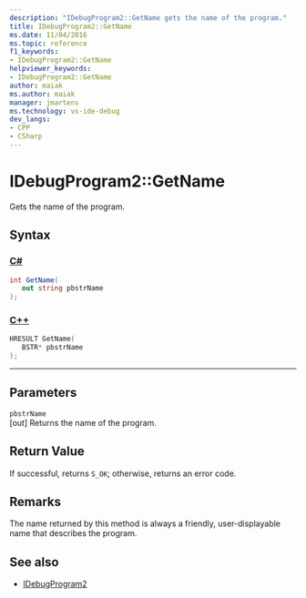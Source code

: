 ```yaml
---
description: "IDebugProgram2::GetName gets the name of the program."
title: IDebugProgram2::GetName
ms.date: 11/04/2016
ms.topic: reference
f1_keywords:
- IDebugProgram2::GetName
helpviewer_keywords:
- IDebugProgram2::GetName
author: maiak
ms.author: maiak
manager: jmartens
ms.technology: vs-ide-debug
dev_langs:
- CPP
- CSharp
---
```

# IDebugProgram2::GetName

Gets the name of the program.

## Syntax

### [C#](#tab/csharp)
```csharp
int GetName( 
   out string pbstrName
);
```
### [C++](#tab/cpp)
```cpp
HRESULT GetName( 
   BSTR* pbstrName
);
```
---

## Parameters
`pbstrName`\
[out] Returns the name of the program.

## Return Value
 If successful, returns `S_OK`; otherwise, returns an error code.

## Remarks
 The name returned by this method is always a friendly, user-displayable name that describes the program.

## See also
- [IDebugProgram2](../../../extensibility/debugger/reference/idebugprogram2.md)
